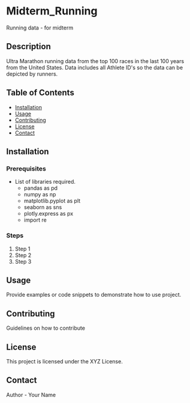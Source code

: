 # Midterm_Running
Running data - for midterm

## Description
Ultra Marathon running data from the top 100 races in the last 100 years from the United States.  Data includes all Athlete ID's so the data can be depicted by runners.

## Table of Contents

- [Installation](#installation)
- [Usage](#Usage)
- [Contributing](#contributing)
- [License](#license)
- [Contact](#contact)

## Installation
### Prerequisites
- List of libraries required.
    - pandas as pd
    - numpy as np
    - matplotlib.pyplot as plt
    - seaborn as sns
    - plotly.express as px
    - import re

### Steps
1. Step 1
2. Step 2
3. Step 3

## Usage
Provide examples or code snippets to demonstrate how to use project.


## Contributing
Guidelines on how to contribute

## License
This project is licensed under the XYZ License.

## Contact

Author - Your Name